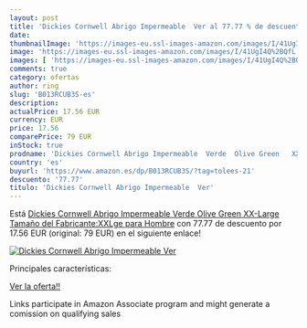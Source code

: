 ```yaml
---
layout: post
title: 'Dickies Cornwell Abrigo Impermeable  Ver al 77.77 % de descuento'
date: 
thumbnailImage: 'https://images-eu.ssl-images-amazon.com/images/I/41UgI4Q%2BQfL._SL200_.jpg'
image: 'https://images-eu.ssl-images-amazon.com/images/I/41UgI4Q%2BQfL._SL200_.jpg'
images: [ 'https://images-eu.ssl-images-amazon.com/images/I/41UgI4Q%2BQfL._SL200_.jpg' ]
comments: true
category: ofertas
author: ring
slug: 'B013RCUB3S-es'
description:
actualPrice: 17.56 EUR
currency: EUR
price: 17.56
comparePrice: 79 EUR
inStock: true
prodname: 'Dickies Cornwell Abrigo Impermeable  Verde  Olive Green   XX-Large  Tamaño del Fabricante:XXLge  para Hombre'
country: 'es'
buyurl: 'https://www.amazon.es/dp/B013RCUB3S/?tag=tolees-21'
descuento: '77.77'
titulo: 'Dickies Cornwell Abrigo Impermeable  Ver'
---
```


Está [Dickies Cornwell Abrigo Impermeable  Verde  Olive Green   XX-Large  Tamaño del Fabricante:XXLge  para Hombre](https://www.amazon.es/dp/B013RCUB3S/?tag=tolees-21) con 77.77 de descuento por 17.56 EUR (original: 79 EUR) en el siguiente enlace!

[![Dickies Cornwell Abrigo Impermeable  Ver](https://images-eu.ssl-images-amazon.com/images/I/41UgI4Q%2BQfL._SL200_.jpg)](https://www.amazon.es/dp/B013RCUB3S/?tag=tolees-21)

Principales características:


[Ver la oferta!!](https://www.amazon.es/dp/B013RCUB3S/?tag=tolees-21)

Links participate in Amazon Associate program and might generate a comission on qualifying sales


